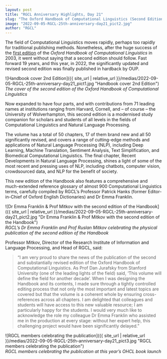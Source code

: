 ```yaml
---
layout: post
title: "RGCL Anniversary Highlights, Day 21"
slug: "The Oxford Handbook of Computational Linguistics (Second Edition)"
image: "2022-09-05-RGCL-25th-anniversary-day21_pict2.jpg"
author: "RGCL"
---
```


The field of Computational Linguistics moves rapidly, perhaps too rapidly for
traditional publishing methods. Nonetheless, after the huge success of the
[first edition](https://rgcl.wlv.ac.uk/news/2022-09-02-RGCL-25th-anniversary-day20/) of the *Oxford Handbook of Computational Linguistics* in 2003, it
went without saying that a second edition should follow. Fast forward 19 years,
and this year, in 2022, the significantly updated and revised second edition
was finally published in hardback by OUP.

![Handbook cover 2nd Edition]({{ site_url | relative_url }}/medias/2022-09-05-RGCL-25th-anniversary-day21_pict1.jpg "Handbook cover 2nd Edition")  
*The cover of the second edition of the Oxford Handbook of Computational Linguistics*

Now expanded to have four parts, and with contributions from 71 leading names
at institutions ranging from Harvard, Cornell, and – of course – the University
of Wolverhampton, this second edition is a modernised study companion for
scholars and students of all levels in the fields of Computational Linguistics
and Natural Language Processing.

The volume has a total of 50 chapters, 17 of them brand new and all 50
significantly revised, and covers a range of cutting-edge methods and
applications of Natural Language Processing (NLP), including Deep Learning,
Machine Translation, Sentiment Analysis, Text Simplification, and Biomedical
Computational Linguistics. The final chapter, Recent Developments in Natural
Language Processing, shines a light of some of the most recent and pressing
uses of NLP, including chatbots, computer vision, crowdsourced data, and NLP
for the benefit of society.

This new edition of the Handbook also features a comprehensive and
much-extended reference glossary of almost 900 Computational Linguistics terms,
carefully compiled by RGCL’s Professor Patrick Hanks (former Editor-in-Chief of
Oxford English Dictionaries) and Dr Emma Franklin.

![Dr Emma Franklin & Prof Mitkov with the second edition of the Handbook]({{ site_url | relative_url }}/medias/2022-09-05-RGCL-25th-anniversary-day21_pict2.jpg "Dr Emma Franklin & Prof Mitkov with the second edition of the Handbook")  
*RGCL’s Dr Emma Franklin and Prof Ruslan Mitkov celebrating the physical publication of the second edition of the Handbook*

Professor Mitkov, Director of the Research Institute of Information and
Language Processing, and Head of RGCL, said:
> “I am very proud to share the news of the publication of the second and
> substantially revised edition of the Oxford Handbook of Computational
> Linguistics. As Prof Dan Jurafsky from Stanford University (one of the
> leading lights of the field) said, ‘This volume will define the field for
> another decade’. When I was designing the Handbook and its contents, I made
> sure through a tightly controlled editing process that not only the most
> important and latest topics are covered but that the volume is a coherent
> whole by ensuring cross-references across all chapters. I am delighted that
> colleagues and students will have access to this new valuable resource; I am
> particularly happy for the students. I would very much like to acknowledge
> the role my colleague Dr Emma Franklin who assisted me in the production at
> every stage: without her expert help, this challenging project would have
> been significantly delayed.”

![RGCL members celebrating the publication]({{ site_url | relative_url }}/medias/2022-09-05-RGCL-25th-anniversary-day21_pict3.jpg "RGCL members celebrating the publication")  
*RGCL members celebrating the publication at this year’s OHCL book launch*
